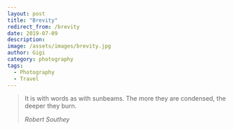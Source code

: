 ```yaml
---
layout: post
title: "Brevity"
redirect_from: /brevity
date: 2019-07-09
description:
image: /assets/images/brevity.jpg
author: Gigi
category: photography
tags:
  - Photography
  - Travel
---
```


> It is with words as with sunbeams. The more they are condensed, the deeper
> they burn.
>
> <cite>Robert Southey</cite>
